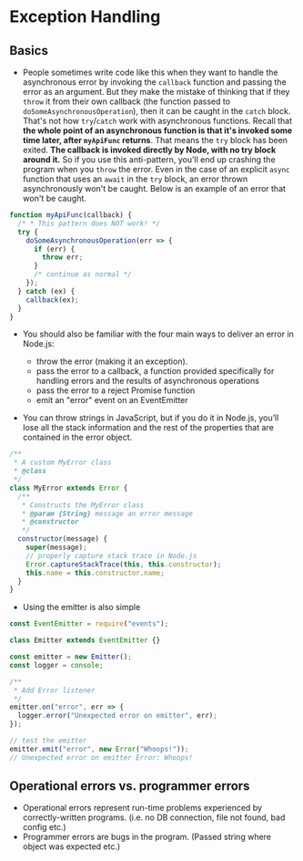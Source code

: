 # Exception Handling

## Basics

- People sometimes write code like this when they want to handle the asynchronous error by invoking the `callback` function and passing the error as an argument. But they make the mistake of thinking that if they `throw` it from their own callback (the function passed to `doSomeAsynchronousOperation`), then it can be caught in the `catch` block. That's not how `try`/`catch` work with asynchronous functions. Recall that **the whole point of an asynchronous function is that it's invoked some time later, after `myApiFunc` returns**. That means the `try` block has been exited. **The callback is invoked directly by Node, with no try block around it.** So if you use this anti-pattern, you'll end up crashing the program when you `throw` the error. Even in the case of an explicit `async` function that uses an `await` in the `try` block, an error thrown asynchronously won't be caught. Below is an example of an error that won't be caught.

```js
function myApiFunc(callback) {
  /* * This pattern does NOT work! */
  try {
    doSomeAsynchronousOperation(err => {
      if (err) {
        throw err;
      }
      /* continue as normal */
    });
  } catch (ex) {
    callback(ex);
  }
}
```

- You should also be familiar with the four main ways to deliver an error in Node.js:

  - throw the error (making it an exception).
  - pass the error to a callback, a function provided specifically for handling errors and the results of asynchronous operations
  - pass the error to a reject Promise function
  - emit an "error" event on an EventEmitter

- You can throw strings in JavaScript, but if you do it in Node.js, you’ll lose all the stack information and the rest of the properties that are contained in the error object.

```js
/**
 * A custom MyError class
 * @class
 */
class MyError extends Error {
  /**
   * Constructs the MyError class
   * @param {String} message an error message
   * @constructor
   */
  constructor(message) {
    super(message);
    // properly capture stack trace in Node.js
    Error.captureStackTrace(this, this.constructor);
    this.name = this.constructor.name;
  }
}
```

- Using the emitter is also simple

```js
const EventEmitter = require("events");

class Emitter extends EventEmitter {}

const emitter = new Emitter();
const logger = console;

/**
 * Add Error listener
 */
emitter.on("error", err => {
  logger.error("Unexpected error on emitter", err);
});

// test the emitter
emitter.emit("error", new Error("Whoops!"));
// Unexpected error on emitter Error: Whoops!
```

## Operational errors vs. programmer errors

- Operational errors represent run-time problems experienced by correctly-written programs. (i.e. no DB connection, file not found, bad config etc.)
- Programmer errors are bugs in the program. (Passed string where object was expected etc.)
